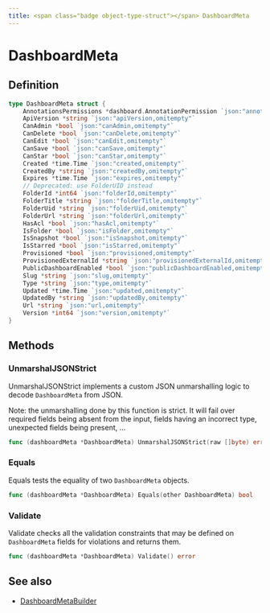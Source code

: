 ```yaml
---
title: <span class="badge object-type-struct"></span> DashboardMeta
---
```

# <span class="badge object-type-struct"></span> DashboardMeta

## Definition

```go
type DashboardMeta struct {
    AnnotationsPermissions *dashboard.AnnotationPermission `json:"annotationsPermissions,omitempty"`
    ApiVersion *string `json:"apiVersion,omitempty"`
    CanAdmin *bool `json:"canAdmin,omitempty"`
    CanDelete *bool `json:"canDelete,omitempty"`
    CanEdit *bool `json:"canEdit,omitempty"`
    CanSave *bool `json:"canSave,omitempty"`
    CanStar *bool `json:"canStar,omitempty"`
    Created *time.Time `json:"created,omitempty"`
    CreatedBy *string `json:"createdBy,omitempty"`
    Expires *time.Time `json:"expires,omitempty"`
    // Deprecated: use FolderUID instead
    FolderId *int64 `json:"folderId,omitempty"`
    FolderTitle *string `json:"folderTitle,omitempty"`
    FolderUid *string `json:"folderUid,omitempty"`
    FolderUrl *string `json:"folderUrl,omitempty"`
    HasAcl *bool `json:"hasAcl,omitempty"`
    IsFolder *bool `json:"isFolder,omitempty"`
    IsSnapshot *bool `json:"isSnapshot,omitempty"`
    IsStarred *bool `json:"isStarred,omitempty"`
    Provisioned *bool `json:"provisioned,omitempty"`
    ProvisionedExternalId *string `json:"provisionedExternalId,omitempty"`
    PublicDashboardEnabled *bool `json:"publicDashboardEnabled,omitempty"`
    Slug *string `json:"slug,omitempty"`
    Type *string `json:"type,omitempty"`
    Updated *time.Time `json:"updated,omitempty"`
    UpdatedBy *string `json:"updatedBy,omitempty"`
    Url *string `json:"url,omitempty"`
    Version *int64 `json:"version,omitempty"`
}
```
## Methods

### <span class="badge object-method"></span> UnmarshalJSONStrict

UnmarshalJSONStrict implements a custom JSON unmarshalling logic to decode `DashboardMeta` from JSON.

Note: the unmarshalling done by this function is strict. It will fail over required fields being absent from the input, fields having an incorrect type, unexpected fields being present, …

```go
func (dashboardMeta *DashboardMeta) UnmarshalJSONStrict(raw []byte) error
```

### <span class="badge object-method"></span> Equals

Equals tests the equality of two `DashboardMeta` objects.

```go
func (dashboardMeta *DashboardMeta) Equals(other DashboardMeta) bool
```

### <span class="badge object-method"></span> Validate

Validate checks all the validation constraints that may be defined on `DashboardMeta` fields for violations and returns them.

```go
func (dashboardMeta *DashboardMeta) Validate() error
```

## See also

 * <span class="badge builder"></span> [DashboardMetaBuilder](./builder-DashboardMetaBuilder.md)
